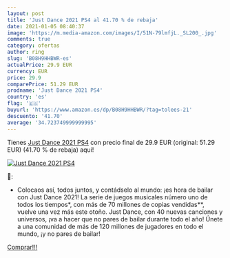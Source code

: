 ```yaml
---
layout: post
title: 'Just Dance 2021 PS4 al 41.70 % de rebaja'
date: 2021-01-05 08:40:37
image: 'https://m.media-amazon.com/images/I/51N-79lmfjL._SL200_.jpg'
comments: true
category: ofertas
author: ring
slug: 'B08H9HHBWR-es'
actualPrice: 29.9 EUR
currency: EUR
price: 29.9
comparePrice: 51.29 EUR
prodname: 'Just Dance 2021 PS4'
country: 'es'
flag: '🇪🇸'
buyurl: 'https://www.amazon.es/dp/B08H9HHBWR/?tag=tolees-21'
descuento: '41.70'
average: '34.723749999999995'
---
```


Tienes [Just Dance 2021 PS4](https://www.amazon.es/dp/B08H9HHBWR/?tag=tolees-21) con precio final de  29.9 EUR (original: 51.29 EUR) (41.70 %  de rebaja) aqui!

[![Just Dance 2021 PS4](https://m.media-amazon.com/images/I/51N-79lmfjL._SL200_.jpg)](https://www.amazon.es/dp/B08H9HHBWR/?tag=tolees-21)

🔎:

- Colocaos así, todos juntos, y contádselo al mundo: ¡es hora de bailar con Just Dance 2021! La serie de juegos musicales número uno de todos los tiempos*, con más de 70 millones de copias vendidas**, vuelve una vez más este otoño. Just Dance, con 40 nuevas canciones y universos, ¡va a hacer que no pares de bailar durante todo el año! Únete a una comunidad de más de 120 millones de jugadores en todo el mundo, ¡y no pares de bailar!

[Comprar!!!](https://www.amazon.es/dp/B08H9HHBWR/?tag=tolees-21)
